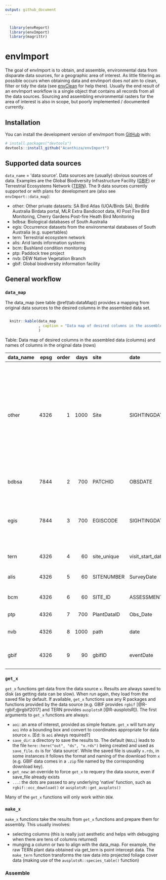 ```yaml
---
output: github_document
---
```


<!-- README.md is generated from README.Rmd. Please edit that file -->




```r

  library(envReport)
  library(envImport)
  library(magrittr)
```

# envImport

<!-- badges: start -->
<!-- badges: end -->

The goal of envImport is to obtain, and assemble, environmental data from disparate data sources, for a geographic area of interest. As little filtering as possible occurs when obtaining data and envImport does _not_ aim to clean, filter or tidy the data (see [envClean](https://acanthiza.github.io/envClean/) for help there). Usually the end result of an envImport workflow is a single object that contains all records from all the data sources. Sourcing and assembling environmental rasters for the area of interest is also in scope, but poorly implemented / documented currently.

## Installation

You can install the development version of envImport from [GitHub](https://github.com/) with:

``` r
# install.packages("devtools")
devtools::install_github("Acanthiza/envImport")
```

## Supported data sources

`data_name` = 'data source'. Data sources are (usually) obvious sources of data. Examples are the Global Biodiversity Infrastructure Facility ([GBIF](https://www.gbif.org/)) or Terrestrial Ecosystems Network ([TERN](https://www.tern.org.au/)). The 9 data sources currently supported or with plans for development are (also see `envImport::data_map`):

* other: Other private datasets: SA Bird Atlas (UOA/Birds SA), Birdlife Australia Birdata portal, MLR Extra Bandicoot data, KI Post Fire Bird Monitoring, Cherry Gardens Post-fire Heath Bird Monitoring
* bdbsa: Biological databases of South Australia
* egis: Occurrence datasets from the environmental databases of South Australia (e.g. supertables)
* tern: Terrestrial ecosystem network
* alis: Arid lands information systems
* bcm: Bushland condition monitoring
* ptp: Paddock tree project
* nvb: DEW Native Vegetation Branch
* gbif: Global biodiversity information facility

## General workflow

### `data_map`

The data_map (see table @ref(tab:dataMap)) provides a mapping from original data sources to the desired columns in the assembled data set.


```r

  knitr::kable(data_map
               , caption = "Data map of desired columns in the assembled data (columns) and names of columns in the original data (rows)"
               )
```



Table: Data map of desired columns in the assembled data (columns) and names of columns in the original data (rows)

|data_name | epsg| order| days|site        |date             |lat             |long             |original_name            |common           |nsx          |occ_derivation   |quantity         |survey_nr |survey     |ind                        |rel_metres                    |sens         |lifeform  |lifespan |cover            |cover_code      |quad_x       |quad_y       |epbc_status     |npw_status       |method           |desc                                                                                                                                                                                            |data_name_use |
|:---------|----:|-----:|----:|:-----------|:----------------|:---------------|:----------------|:------------------------|:----------------|:------------|:----------------|:----------------|:---------|:----------|:--------------------------|:-----------------------------|:------------|:---------|:--------|:----------------|:---------------|:------------|:------------|:---------------|:----------------|:----------------|:-----------------------------------------------------------------------------------------------------------------------------------------------------------------------------------------------|:-------------|
|other     | 4326|     1| 1000|Site        |SIGHTINGDATE     |LATITUDE        |LONGITUDE        |SPECIES                  |NA               |NA           |NUMOBSERVED      |NUMOBSERVED      |SURVEYNR  |SURVEYNAME |NA                         |maxDist                       |NA           |NA        |NA       |NA               |NA              |NA           |NA           |NA              |NA               |METHODDESC       |Other private datasets: SA Bird Atlas (UOA/Birds SA), Birdlife Australia Birdata portal, MLR Extra Bandicoot data, KI Post Fire Bird Monitoring, Cherry Gardens Post-fire Heath Bird Monitoring |OTHER         |
|bdbsa     | 7844|     2|  700|PATCHID     |OBSDATE          |LATITUDE        |LONGITUDE        |SPECIES                  |COMNAME1         |NSXCODE      |NUMOBSERVED      |NUMOBSERVED      |SURVEYNR  |SURVEYNAME |ISINDIGENOUS               |rel_metres                    |NA           |MUIRCODE  |LIFESPAN |COVER            |COVCODE         |VEGQUADSIZE1 |VEGQUADSIZE2 |ESACTSTATUSCODE |NPWACTSTATUSCODE |METHODDESC       |Biological databases of South Australia                                                                                                                                                         |BDBSA         |
|egis      | 7844|     3|  700|EGISCODE    |SIGHTINGDATE     |LATITUDE        |LONGITUDE        |SPECIES                  |COMNAME          |NSXCODE      |NUMOBSERVED      |NUMOBSERVED      |SURVEYNR  |SURVEYNAME |ISINDIGENOUSFLAG           |rel_metres                    |DISTRIBNDESC |NA        |NA       |NA               |NA              |NA           |NA           |ESACTSTATUSCODE |NPWACTSTATUSCODE |METHODDESC       |Occurrence datasets from the environmental databases of South Australia (e.g. supertables)                                                                                                      |EGIS          |
|tern      | 4326|     4|   60|site_unique |visit_start_date |latitude        |longitude        |species                  |NA               |NA           |NA               |NA               |NA        |NA         |NA                         |NA                            |NA           |lifeform  |NA       |cover            |NA              |quadX        |quadY        |NA              |NA               |NA               |Terrestrial ecosystem network                                                                                                                                                                   |TERN          |
|alis      | 4326|     5|   60|SITENUMBER  |SurveyDate       |LATITUDE        |LONGITUDE        |LegacyName               |NA               |NSXCode      |NA               |NA               |NA        |LandSystem |NA                         |NA                            |NA           |Lifeform  |NA       |Cover            |NA              |NA           |NA           |NA              |NA               |NA               |Arid lands information systems                                                                                                                                                                  |ALIS          |
|bcm       | 4326|     6|   60|SITE_ID     |ASSESSMENT_DATE  |LATITUDE        |LONGITUDE        |Species                  |Common1          |Old_NSX_Code |NA               |NA               |NA        |NA         |isIndigenous               |NA                            |NA           |NA        |LIFESPAN |NA               |NA              |X_DIM        |Y_DIM        |NA              |NA               |NA               |Bushland condition monitoring                                                                                                                                                                   |BCM           |
|ptp       | 4326|     7|  700|PlantDataID |Obs_Date         |LATITUDE        |LONGITUDE        |Scientific_name_original |Common_name_orig |NSXCODE      |NA               |NA               |NA        |NA         |Native_Introduced_original |NA                            |NA           |Life_form |NA       |NA               |Cover_abundance |NA           |NA           |NA              |NA               |NA               |Paddock tree project                                                                                                                                                                            |PTP           |
|nvb       | 4326|     8| 1000|path        |date             |lat             |lon              |Spp                      |NA               |NA           |NA               |NA               |NA        |NA         |NA                         |NA                            |NA           |NA        |NA       |NA               |NA              |NA           |NA           |NA              |NA               |NA               |DEW Native Vegetation Branch                                                                                                                                                                    |NVB           |
|gbif      | 4326|     9|   90|gbifID      |eventDate        |decimalLatitude |decimalLongitude |species                  |NA               |organismID   |occurrenceStatus |organismQuantity |NA        |NA         |NA                         |coordinateUncertaintyInMeters |NA           |NA        |NA       |organismQuantity |NA              |NA           |NA           |NA              |NA               |samplingProtocol |Global biodiversity information facility                                                                                                                                                        |GBIF          |



### `get_x`

`get_x` functions get data from the data source `x`. Results are always saved to disk (as getting data can be slow). When run again, they load from the saved file by default. If available, `get_x` functions use any R packages and functions provided by the data source (e.g. GBIF provides `rgbif` [@R-rgbif;@rgbif2017] and TERN provides `ausplotsR` [@R-ausplotsR]). The first arguments to `get_x` functions are always:

* `aoi`: an area of interest, provided as simple feature. `get_x` will turn any `aoi` into a bounding box and convert to coordinates appropriate for data source `x`. [Ed: is `aoi` always required?]
* `save_dir`: a directory to save the results to. The default (`NULL`) leads to the file `here::here("out", "ds", "x.rds")` being created and used as `save_file`. `ds` is for 'data source'. While the saved file is usually `x.rds`, in some instances it follows the format and naming of the download from `x` (e.g. GBIF data comes in a `.zip` file named by the corresponding download key).
* `get_new`: an override to force `get_x` to requery the data source, even if save_file already exists
* `...`: the dots are passed to any underlying 'native' function, such as `rgbif::occ_download()` or `ausplotsR::get_ausplots()`

Many of the `get_x` functions will only work within `DEW`.

### `make_x`

`make_x` functions take the results from `get_x` functions and prepare them for assembly. This usually involves:

* selecting columns (this is really just aesthetic and helps with debugging when there are tens of columns returned)
* munging a column or two to align with the data_map. For example, the raw TERN plant data obtained via get_tern is point intercept data. The `make_tern` function transforms the raw data into projected foliage cover data (making use of the `ausplotsR::species_table()` function)

### Assemble


